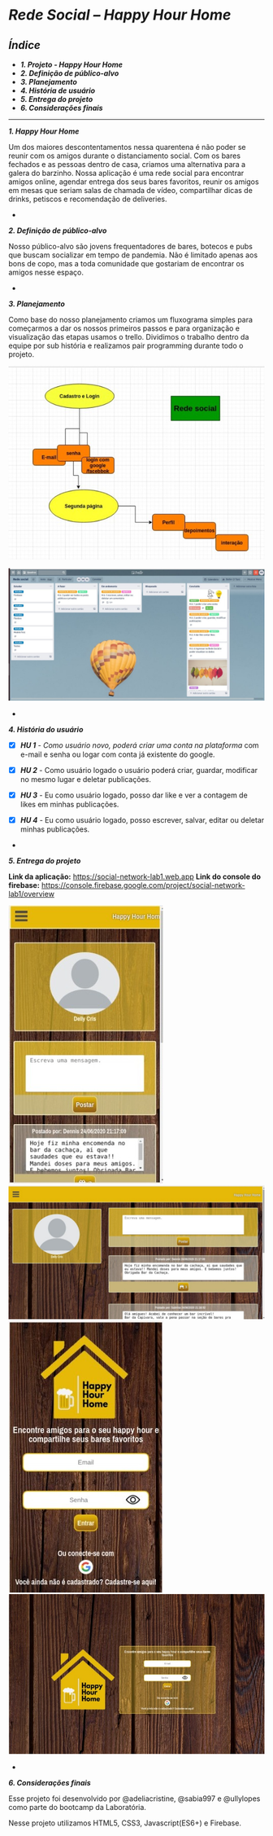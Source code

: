 # *Rede Social – Happy Hour Home*

## *Índice*

 * ***1. Projeto - Happy Hour Home***
  *  ***2. Definição de público-alvo***
   * ***3. Planejamento***
  *  ***4. História de usuário***
   * ***5. Entrega do projeto***
  *  ***6. Considerações finais***
 ___ 
  
 ***1. Happy Hour Home***
 
Um dos maiores descontentamentos nessa quarentena é não poder se reunir com os amigos durante o distanciamento social. Com os bares fechados e as pessoas dentro de casa, criamos uma alternativa para a galera do barzinho. Nossa aplicação é uma rede social para encontrar amigos online, agendar entrega dos seus bares favoritos, reunir os amigos  em mesas que seriam salas de chamada de vídeo, compartilhar dicas de drinks, petiscos e recomendação de deliveries.

*

 ***2. Definição de público-alvo***
 
Nosso público-alvo são jovens frequentadores
 de bares, botecos e pubs que buscam socializar em tempo de pandemia. Não é limitado apenas aos bons de copo, mas a toda comunidade que gostariam de encontrar os amigos nesse espaço.

* 
***3. Planejamento***
 
Como base do nosso planejamento criamos um fluxograma simples para começarmos a dar os nossos primeiros passos e para organização e visualização das etapas usamos o trello. Dividimos o trabalho dentro da equipe por sub história e realizamos pair programming durante todo o projeto.

![](/public/imagens/fluxograma.jpeg)

![](/public/imagens/trello.jpeg)

  *
  
 ***4. História do usuário***
 
 - [x] ***HU 1** - Como usuário novo, poderá criar uma conta na plataforma*
       com e-mail e senha ou logar com conta já existente do google.
       
 - [x] ***HU 2*** - Como usuário logado o usuário poderá criar, guardar,
       modificar no mesmo lugar e deletar publicações.
       
 - [x] ***HU 3*** - Eu como usuário logado, posso dar like e ver a contagem de
       likes em minhas publicações.
       
 - [x] ***HU 4*** - Eu como usuário logado, posso escrever, salvar, editar ou
       deletar minhas publicações.
   
*

 ***5. Entrega do projeto***

**Link da aplicação:** https://social-network-lab1.web.app
**Link do console do firebase:**
https://console.firebase.google.com/project/social-network-lab1/overview

![](/public/imagens/feed-mobile.jpeg)
![](/public/imagens/feed-web.jpeg)
![](/public/imagens/inicial-mobile.jpeg)
![](/public/imagens/inicial-web.jpeg)

*

 ***6. Considerações finais***
 
Esse projeto foi desenvolvido por @adeliacristine, @sabia997 e @ullylopes como parte do bootcamp da Laboratória.

Nesse projeto utilizamos HTML5, CSS3, Javascript(ES6+) e Firebase.